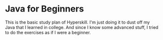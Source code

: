 # Java for Beginners

This is the basic study plan of Hyperskill. I'm just doing it to dust off
my Java that I learned in college. And since I know some advanced stuff,
I tried to do the exercises as if I were a beginner.
